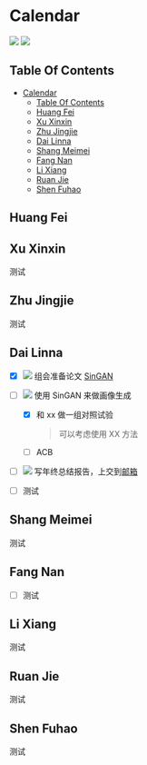 # Calendar

<a href="https://github.com/HDUMIL-Gao-Group"><img src="https://img.shields.io/badge/Organization-%20Gao%20Group%20@%20HDUMIL-blue"></img></a>
<a href="https://github.com/fei-hdu"><img src="https://img.shields.io/badge/Auther-Gao%20Fei-yellow"></img></a>

## Table Of Contents
- [Calendar](#calendar)
  - [Table Of Contents](#table-of-contents)
  - [Huang Fei](#huang-fei)
  - [Xu Xinxin](#xu-xinxin)
  - [Zhu Jingjie](#zhu-jingjie)
  - [Dai Linna](#dai-linna)
  - [Shang Meimei](#shang-meimei)
  - [Fang Nan](#fang-nan)
  - [Li Xiang](#li-xiang)
  - [Ruan Jie](#ruan-jie)
  - [Shen Fuhao](#shen-fuhao)

## Huang Fei



## Xu Xinxin

测试

## Zhu Jingjie

测试

## Dai Linna 
- [x] <img src="https://img.shields.io/badge/Tag-组会-green"></img> 组会准备论文 [SinGAN](https://arxiv.org/abs/1905.01164)  
- [ ] <img src="https://img.shields.io/badge/Tag-科研-green"></img> 使用 SinGAN 来做画像生成
  - [x] 和 xx 做一组对照试验
    > 可以考虑使用 XX 方法
  - [ ] ACB
- [ ] <img src="https://img.shields.io/badge/Tag-其他-green"></img> 写年终总结报告，上交到[邮箱](mailto:address@example.com)
- [ ] 测试


## Shang Meimei

测试

## Fang Nan

- [ ] 测试



## Li Xiang

测试

## Ruan Jie 

测试

## Shen Fuhao

测试